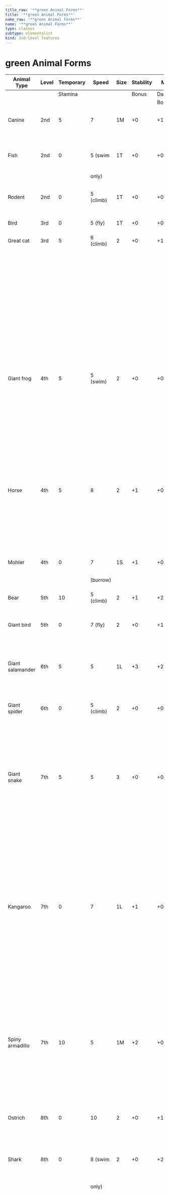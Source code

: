 ```yaml
---
title_raw: '**green Animal Forms**'
title: '**green Animal Forms**'
name_raw: '**green Animal Forms**'
name: '**green Animal Forms**'
type: classes
subtype: elementalist
kind: 2nd-level features
---
```


# **green Animal Forms**

| Animal Type        | Level | Temporary | Speed     | Size | Stability | Melee    | Special                                                                          |
| ------------------ | ----- | --------- | --------- | ---- | --------- | -------- | -------------------------------------------------------------------------------- |
|                    |       | Stamina   |           |      | Bonus     | Damage   |                                                                                  |
|                    |       |           |           |      |           | Bonus    |                                                                                  |
| Canine             | 2nd   | 5         | 7         | 1M   | +0        | +1/+1/+1 | You gain an edge on tests that involve                                           |
|                    |       |           |           |      |           |          | smell.                                                                           |
| Fish               | 2nd   | 0         | 5 (swim   | 1T   | +0        | +0/+0/+0 | You can breathe in water but can't                                               |
|                    |       |           | only)     |      |           |          | breathe outside of it.                                                           |
| Rodent             | 2nd   | 0         | 5 (climb) | 1T   | +0        | +0/+0/+0 | You gain an edge on tests that involve                                           |
|                    |       |           |           |      |           |          | smell.                                                                           |
| Bird               | 3rd   | 0         | 5 (fly)   | 1T   | +0        | +0/+0/+0 | --                                                                               |
| Great cat          | 3rd   | 5         | 6 (climb) | 2    | +0        | +1/+1/+1 | As a maneuver, jump up to 3 squares in                                           |
|                    |       |           |           |      |           |          | any direction. If you land on an enemy of                                        |
|                    |       |           |           |      |           |          | you size or smaller, that enemy is knocked                                       |
|                    |       |           |           |      |           |          | prone and you can make a melee free                                              |
|                    |       |           |           |      |           |          | strike against them as part of the                                               |
|                    |       |           |           |      |           |          | maneuver.                                                                        |
| Giant frog         | 4th   | 5         | 5 (swim)  | 2    | +0        | +0/+0/+0 | Your melee free strike has a distance of                                         |
|                    |       |           |           |      |           |          | melee 3. When you take the Advance                                               |
|                    |       |           |           |      |           |          | move action, you can high or long jump up to half your speed in addition to your |
|                    |       |           |           |      |           |          | normal speed.                                                                    |
| Horse              | 4th   | 5         | 8         | 2    | +1        | +0/+0/+0 | You can use the Charge action as a                                               |
|                    |       |           |           |      |           |          | maneuver. You can't use two Charge                                               |
|                    |       |           |           |      |           |          | actions on the same turn.                                                        |
| Mohler             | 4th   | 0         | 7         | 1S   | +1        | +0/+0/+0 | You gain a melee distance bonus of +1.                                           |
|                    |       |           | (burrow)  |      |           |          |                                                                                  |
| Bear               | 5th   | 10        | 5 (climb) | 2    | +1        | +2/+2/+2 | You gain a melee distance bonus of +1.                                           |
| Giant bird         | 5th   | 0         | 7 (fly)   | 2    | +0        | +1/+1/+1 | After making a melee free strike, you can                                        |
|                    |       |           |           |      |           |          | shift up to 3 squares.                                                           |
| Giant salamander   | 6th   | 5         | 5         | 1L   | +3        | +2/+2/+2 | Your melee free strike deals fire damage.                                        |
|                    |       |           |           |      |           |          | You have fire immunity 3.                                                        |
| Giant spider       | 6th   | 0         | 5 (climb) | 2    | +0        | +0/+1/+2 | You have a double edge on melee free                                             |
|                    |       |           |           |      |           |          | strikes against creatures you are hidden                                         |
|                    |       |           |           |      |           |          | from.                                                                            |
| Giant snake        | 7th   | 5         | 5         | 3    | +0        | +0/+1/+2 | Whenever you obtain a tier 2 or tier 3                                           |
|                    |       |           |           |      |           |          | result on a melee free strike, you can                                           |
|                    |       |           |           |      |           |          | automatically grab the target. While                                             |
|                    |       |           |           |      |           |          | grabbed this way, the target takes 2                                             |
|                    |       |           |           |      |           |          | damage at the start of each of their turns.                                      |
| Kangaroo           | 7th   | 0         | 7         | 1L   | +1        | +0/+0/+4 | If you get a critical hit with a melee free                                      |
|                    |       |           |           |      |           |          | strike, the target is dazed (save ends).                                         |
|                    |       |           |           |      |           |          | When you take the Advance move action,                                           |
|                    |       |           |           |      |           |          | you can high or long jump up to half your                                        |
|                    |       |           |           |      |           |          | speed in addition to your normal speed.                                          |
| Spiny armadillo    | 7th   | 10        | 5         | 1M   | +2        | +0/+0/+0 | Whenever you take damage from an                                                 |
|                    |       |           |           |      |           |          | adjacent creature's melee ability, that                                          |
|                    |       |           |           |      |           |          | creature takes 3 damage.                                                         |
| Ostrich            | 8th   | 0         | 10        | 2    | +0        | +1/+1/+1 | Your movement does not provoke                                                   |
|                    |       |           |           |      |           |          | opportunity strikes.                                                             |
| Shark              | 8th   | 0         | 8 (swim   | 2    | +0        | +2/+2/+2 | You can breathe in water but can't                                               |
|                    |       |           | only)     |      |           |          | breathe outside of it. Additionally, you                                         |
|                    |       |           |           |      |           |          | have an edge on strikes against targets                                          |
|                    |       |           |           |      |           |          | who are bleeding or winded.                                                      |
| Giant octopus      | 9th   | 5         | 5 (swim)  | 3    | +2        | +0/+0/+0 | You can breathe in water. Additionally,                                          |
|                    |       |           |           |      |           |          | you can target two creatures or objects                                          |
|                    |       |           |           |      |           |          | with your melee free strike, and a target                                        |
|                    |       |           |           |      |           |          | of your melee free strike is grabbed by you                                      |
|                    |       |           |           |      |           |          | on a tier 2 or tier 3 result. You can have up                                    |
|                    |       |           |           |      |           |          | to eight creatures grabbed.                                                      |
| Rhinoceros         | 9th   | 10        | 8         | 2    | +5        | +2/+2/+2 | Whenever you make a melee free strike as                                         |
|                    |       |           |           |      |           |          | part of the Charge action, it gains an edge.                                     |
| King terror lizard | 10th  | 20        | 5         | 4    | +3        | +2/+2/+2 | Your melee free strike is a 1 burst with the                                     |
|                    |       |           |           |      |           |          | Area keyword and the Strike keyword.                                             |
